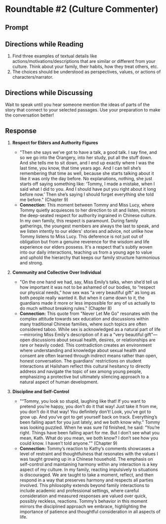 # Roundtable #2 (Culture Commenter)

## Prompt

## Directions while Reading
1. Find three examples of textual details like actions/motivations/descriptions that are similar or different from your culture. Think about your family, their habits, how they treat others, etc.
2. The choices should be understood as perspectives, values, or actions of characters/narrator.

## Directions while Discussing
Wait to speak until you hear someone mention the ideas of parts of the story that connect to your selected passages. Use your preparation to make the conversation better!

## Response

1. **Respect for Elders and Authority Figures**
    - "Then she says we’ve got to have a talk, a good talk. I say fine, and so we go into the Orangery, into her study, put all the stuff down. And she tells me to sit down, and I end up exactly where I was the last time, you know, that time years ago. And I can tell she’s remembering that time as well, because she starts talking about it like it was only the day before. No explanations, nothing, she just starts off saying something like: ‘Tommy, I made a mistake, when I said what I did to you. And I should have put you right about it long before now.’ Then she’s saying I should forget everything she told me before." (Chapter 9)
    - **Connection:** This moment between Tommy and Miss Lucy, where Tommy quietly acquiesces to her direction to sit and listen, mirrors the deep-seated respect for authority ingrained in Chinese culture. In my own family, this respect is paramount. During family gatherings, the youngest members are always the last to speak, and we listen intently to our elders' stories and advice, not unlike how Tommy listens to Miss Lucy. This deference is not just out of obligation but from a genuine reverence for the wisdom and life experience our elders possess. It's a respect that's subtly woven into our daily interactions, teaching us from a young age to value and uphold the hierarchy that keeps our family structure harmonious and strong.

2. **Community and Collective Over Individual**
    - "On the one hand we had, say, Miss Emily’s talks, when she’d tell us how important it was not to be ashamed of our bodies, to “respect our physical needs,” how sex was “a very beautiful gift” as long as both people really wanted it. But when it came down to it, the guardians made it more or less impossible for any of us actually to do much without breaking rules." (Chapter 8)
    - **Connection:** This quote from "Never Let Me Go" resonates with the complex attitude towards sex education and discussions within many traditional Chinese families, where such topics are often considered taboo. While sex is acknowledged as a natural part of life—mirroring Miss Emily's description of it as a "very beautiful gift"—open discussions about sexual health, desires, or relationships are rare or heavily coded. This contradiction creates an environment where understanding and knowledge about sexual health and consent are often learned through indirect means rather than open, honest conversation. The guardians' restrictions on student interactions at Hailsham reflect this cultural hesitancy to directly address and navigate the topic of sex among young people, emphasizing a protective but ultimately silencing approach to a natural aspect of human development.

3. **Discipline and Self-Control**
    - "“Tommy, you look so stupid, laughing like that! If you want to pretend you’re happy, you don’t do it that way! Just take it from me, you don’t do it that way! You definitely don’t! Look, you’ve got to grow up. And you’ve got to get yourself back on track. Everything’s been falling apart for you just lately, and we both know why.” Tommy was looking puzzled. When he was sure I’d finished, he said: “You’re right. Things have been falling apart for me. But I don’t see what you mean, Kath. What do you mean, we both know? I don’t see how you could know. I haven’t told anyone.”" (Chapter 9)
    - **Connection:** Tommy’s reaction to Kathy’s comments showcases a level of restraint and thoughtfulness that resonates with the values I was taught growing up in a Chinese household. The emphasis on self-control and maintaining harmony within any interaction is a key aspect of my culture. In my family, reacting impulsively to situations is discouraged. We are taught to take a moment, reflect, and then respond in a way that preserves harmony and respects all parties involved. This philosophy extends beyond family interactions to include academic and professional settings, where careful consideration and measured responses are valued over quick, possibly reckless, reactions. Tommy’s behavior in this moment mirrors the disciplined approach we embrace, highlighting the importance of patience and thoughtful consideration in all aspects of life.